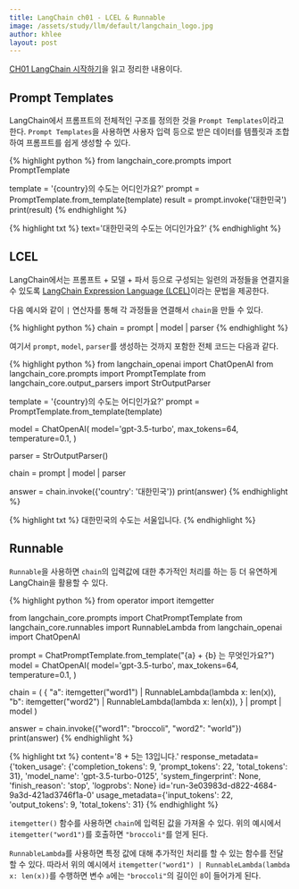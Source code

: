 ```yaml
---
title: LangChain ch01 - LCEL & Runnable
image: /assets/study/llm/default/langchain_logo.jpg
author: khlee
layout: post
---
```


[CH01 LangChain 시작하기](https://wikidocs.net/233341)을 읽고 정리한 내용이다.

## Prompt Templates

LangChain에서 프롬프트의 전체적인 구조를 정의한 것을 `Prompt Templates`이라고 한다. `Prompt Templates`을 사용하면 사용자 입력 등으로 받은 데이터를 템플릿과 조합하여 프롬프트를 쉽게 생성할 수 있다.

{% highlight python %}
from langchain_core.prompts import PromptTemplate

template = '{country}의 수도는 어디인가요?'
prompt = PromptTemplate.from_template(template)
result = prompt.invoke('대한민국')
print(result)
{% endhighlight %}

{% highlight txt %}
text='대한민국의 수도는 어디인가요?'
{% endhighlight %}

## LCEL

LangChain에서는 프롬프트 + 모델 + 파서 등으로 구성되는 일련의 과정들을 연결지을 수 있도록 [LangChain Expression Language (LCEL)](https://python.langchain.com/v0.2/docs/concepts/#langchain-expression-language-lcel)이라는 문법을 제공한다.

다음 예시와 같이 `|` 연산자를 통해 각 과정들을 연결해서 `chain`을 만들 수 있다.

{% highlight python %}
chain = prompt | model | parser
{% endhighlight %}

여기서 `prompt`, `model`, `parser`를 생성하는 것까지 포함한 전체 코드는 다음과 같다.

{% highlight python %}
from langchain_openai import ChatOpenAI
from langchain_core.prompts import PromptTemplate
from langchain_core.output_parsers import StrOutputParser

template = '{country}의 수도는 어디인가요?'
prompt = PromptTemplate.from_template(template)

model = ChatOpenAI(
    model='gpt-3.5-turbo',
    max_tokens=64,
    temperature=0.1,
)

parser = StrOutputParser()

chain = prompt | model | parser

answer = chain.invoke({'country': '대한민국'})
print(answer)
{% endhighlight %}

{% highlight txt %}
대한민국의 수도는 서울입니다.
{% endhighlight %}

## Runnable

`Runnable`을 사용하면 `chain`의 입력값에 대한 추가적인 처리를 하는 등 더 유연하게 LangChain을 활용할 수 있다.

{% highlight python %}
from operator import itemgetter

from langchain_core.prompts import ChatPromptTemplate
from langchain_core.runnables import RunnableLambda
from langchain_openai import ChatOpenAI

prompt = ChatPromptTemplate.from_template("{a} + {b} 는 무엇인가요?")
model = ChatOpenAI(
    model='gpt-3.5-turbo',
    max_tokens=64,
    temperature=0.1,
)

chain = (
    {
        "a": itemgetter("word1") | RunnableLambda(lambda x: len(x)),
        "b": itemgetter("word2") | RunnableLambda(lambda x: len(x)),
    }
    | prompt
    | model
)

answer = chain.invoke({"word1": "broccoli", "word2": "world"})
print(answer)
{% endhighlight %}

{% highlight txt %}
content='8 + 5는 13입니다.' response_metadata={'token_usage': {'completion_tokens': 9, 'prompt_tokens': 22, 'total_tokens': 31}, 'model_name': 'gpt-3.5-turbo-0125', 'system_fingerprint': None, 'finish_reason': 'stop', 'logprobs': None} id='run-3e03983d-d822-4684-9a3d-421ad3746f1a-0' usage_metadata={'input_tokens': 22, 'output_tokens': 9, 'total_tokens': 31}
{% endhighlight %}

`itemgetter()` 함수를 사용하면 `chain`에 입력된 값을 가져올 수 있다. 위의 예시에서 `itemgetter("word1")`를 호출하면 `"broccoli"`를 얻게 된다.

`RunnableLambda`를 사용하면 특정 값에 대해 추가적인 처리를 할 수 있는 함수를 전달할 수 있다. 따라서 위의 예시에서 `itemgetter("word1") | RunnableLambda(lambda x: len(x))`를 수행하면 변수 `a`에는 `"broccoli"`의 길이인 `8`이 들어가게 된다.
